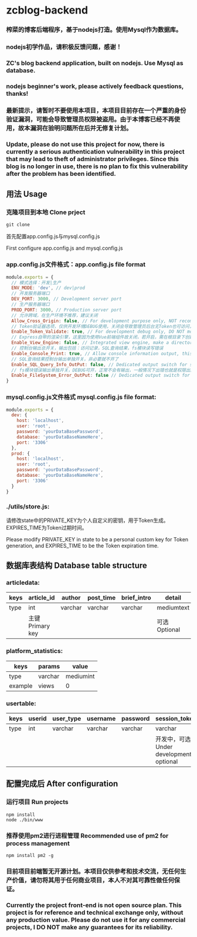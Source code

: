 # zcblog-backend
### 榨菜的博客后端程序，基于nodejs打造。使用Mysql作为数据库。
### nodejs初学作品，请积极反馈问题，感谢！

### ZC's blog backend application, built on nodejs. Use Mysql as database.
### nodejs beginner's work, please actively feedback questions, thanks!

### 最新提示，请暂时不要使用本项目，本项目目前存在一个严重的身份验证漏洞，可能会导致管理员权限被盗用。由于本博客已经不再使用，故本漏洞在验明问题所在后并无修复计划。
### Update, please do not use this project for now, there is currently a serious authentication vulnerability in this project that may lead to theft of administrator privileges. Since this blog is no longer in use, there is no plan to fix this vulnerability after the problem has been identified.

## 用法 Usage
### 克隆项目到本地 Clone prject
```shell
git clone
```

首先配置app.config.js与mysql.config.js

First configure app.config.js and mysql.config.js

### app.config.js文件格式：app.config.js file format
```javascript
module.exports = {
  // 模式选择：开发|生产
  ENV_MODE: 'dev', // dev|prod
  // 开发服务器端口
  DEV_PORT: 3000, // Development server port
  // 生产服务器端口
  PROD_PORT: 3000, // Production server port
  // 允许跨域，在生产环境不推荐，建议关闭
  Allow_Cross_Origin: false, // For development purpose only, NOT recommend to use in production environment
  // Token验证器选项，仅供开发环境DEBUG使用，关闭会导致管理员后台无Token也可访问，造成问题
  Enable_Token_Validate: true, // For development debug only, DO NOT modify unless you know what you're doing
  // Express自带的渲染引擎，这里因为使用Vue前端组件故关闭，若开启，需在根目录下创建views文件夹并且使用jade编辑网页
  Enable_View_Engine: false, // Integrated view engine, make a directory named views in root directory if enabled, NOT recommended
  // 控制台输出总开关，输出包括：访问记录，SQL查询结果，fs模块读写错误
  Enable_Console_Print: true, // Allow console information output, this is a main switch
  // SQL查询结果控制台输出单独开关，非必要就不开了
  Enable_SQL_Query_Info_OutPut: false, // Dedicated output switch for sql query result output
  // fs模块错误输出单独开关，DEBUG可开，正常不会有输出，一般情况下出错也就是权限出问题了，检查下文件夹权限就好
  Enable_FileSystem_Error_OutPut: false // Dedicated output switch for fs module error message output
}
```
### mysql.config.js文件格式 mysql.config.js file format:
```javascript
module.exports = {
  dev: {
    host: 'localhost',
    user: 'root',
    password: 'yourDataBasePassword',
    database: 'yourDataBaseNameHere',
    port: '3306'
  },
  prod: {
    host: 'localhost',
    user: 'root',
    password: 'yourDataBasePassword',
    database: 'yourDataBaseNameHere',
    port: '3306'
  }
}
```
### ./utils/store.js:
请修改state中的PRIVATE_KEY为个人自定义的密钥，用于Token生成。EXPIRES_TIME为Token过期时间。

Please modify PRIVATE_KEY in state to be a personal custom key for Token generation, and EXPIRES_TIME to be the Token expiration time.
## 数据库表结构 Database table structure

### articledata:
|  keys   | article_id| author |post_time|brief_intro|detail|title|last_modified|hide_content
|  ----  | ----|----|----|----|----|----|----|----
| type  | int | varchar|varchar|varchar|mediumtext |varchar|varchar|int
|  | 主键Primary key | | | |可选Optional|

### platform_statistics:
|keys|params|value|
|----|----|----
|type|varchar|mediumint
|example|views|0|

### usertable:
|keys|userid|user_type|username|password|session_token|
|----|----|----|----|----|----|
|type|int|varchar|varchar|varchar|varchar
||||||开发中，可选Under development, optional|


## 配置完成后 After configuration
### 运行项目 Run projects
```shell
npm install
node ./bin/www
```
### 推荐使用pm2进行进程管理 Recommended use of pm2 for process management
```shell
npm install pm2 -g
```

### 目前项目前端暂无开源计划。本项目仅供参考和技术交流，无任何生产价值，请勿将其用于任何商业项目，本人不对其可靠性做任何保证。
### Currently the project front-end is not open source plan. This project is for reference and technical exchange only, without any production value. Please do not use it for any commercial projects, I DO NOT make any guarantees for its reliability.
